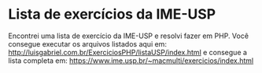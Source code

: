 # Lista de exercícios da  IME-USP
Encontrei uma lista de exercício da IME-USP e resolvi fazer em PHP.
Você consegue executar os arquivos listados aqui em: http://luisgabriel.com.br/ExerciciosPHP/listaUSP/index.html
e consegue a lista completa em: https://www.ime.usp.br/~macmulti/exercicios/index.html

